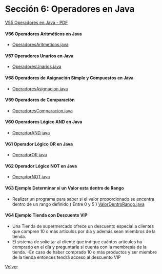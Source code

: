 # Sección 6: Operadores en Java

[V55 Operadores en Java - PDF](V55_Operadores_en_Java/05-01-00-Operadores-UJ.pdf)

#### V56 Operadores Aritméticos en Java
 * [OperadoresAritmeticos.java](V56_Operadores_Aritmeticos/src/OperadoresAritmeticos.java)

#### V57 Operadores Unarios en Java
 * [OperadoresUnarios.java](V57_Operadores_Unarios_en_Java/src/OperadoresUnarios.java)

#### V58 Operadores de Asignación Simple y Compuestos en Java
 * [OperadoresAsignacion.java](V58_Operadores_de_Asignacion_Simples_y_Compuestos_en_Java/src/OperadoresAsignacion.java)

#### V59 Operadores de Comparación
 * [OperadoresComparacion.java](V59_Operqadores_de_Comparacion/src/OperadoresComparacion.java)

#### V60 Operadores Lógico AND en Java
 * [OperadorAND.java](V60_Operador_Logico_AND_en_Java/src/OperadorAND.java)

#### V61 Operador Lógico OR en Java
 * [OperadorOR.java](V61_Operador_Logico_OR_en_Java/src/OperadorOR.java)

#### V62 Operador Lógico NOT en Java
 * [OperadorNOT.java](V62_Operador_Logico_NOT_en_Java/src/OperadorNOT.java)

#### V63 Ejemplo Determinar si un Valor esta dentro de Rango
- Realizar un programa para saber si el valor proporcionado se 
encentra dentro de un rango definido ( Entre 0 y 5 )
 [ValorDentroRango.java](V63_Ejemplo_Determinar_si_un_Valor_esta_dentro_de_Rango/src/ValorDentroRango.java)

#### V64 Ejemplo Tienda con Descuento VIP
- Una Tienda de supermercado ofrece un descuento especial a clientes que compren 
10 o más artículos por día y además sean miembros de la tienda.
- El sistema de solicitar al cliente que indique cuántos artículos ha comprado en el día
y preguntarle si cuenta con la membresía de la tienda.
-En caso de haber comprado 10 o más productos y ser miembre de la tienda entonces
tendrá acceso al descuento VIP


[Volver](../)